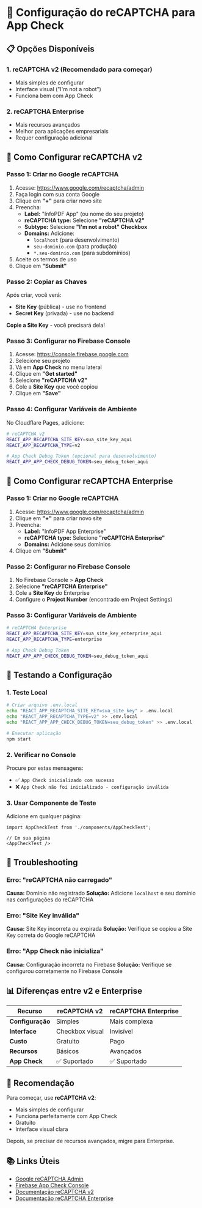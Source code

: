# 🔐 Configuração do reCAPTCHA para App Check

## 📋 **Opções Disponíveis**

### **1. reCAPTCHA v2 (Recomendado para começar)**
- Mais simples de configurar
- Interface visual ("I'm not a robot")
- Funciona bem com App Check

### **2. reCAPTCHA Enterprise**
- Mais recursos avançados
- Melhor para aplicações empresariais
- Requer configuração adicional

## 🚀 **Como Configurar reCAPTCHA v2**

### **Passo 1: Criar no Google reCAPTCHA**

1. Acesse: https://www.google.com/recaptcha/admin
2. Faça login com sua conta Google
3. Clique em **"+"** para criar novo site
4. Preencha:
   - **Label:** "InfoPDF App" (ou nome do seu projeto)
   - **reCAPTCHA type:** Selecione **"reCAPTCHA v2"**
   - **Subtype:** Selecione **"I'm not a robot" Checkbox**
   - **Domains:** Adicione:
     - `localhost` (para desenvolvimento)
     - `seu-dominio.com` (para produção)
     - `*.seu-dominio.com` (para subdomínios)
5. Aceite os termos de uso
6. Clique em **"Submit"**

### **Passo 2: Copiar as Chaves**

Após criar, você verá:
- **Site Key** (pública) - use no frontend
- **Secret Key** (privada) - use no backend

**Copie a Site Key** - você precisará dela!

### **Passo 3: Configurar no Firebase Console**

1. Acesse: https://console.firebase.google.com
2. Selecione seu projeto
3. Vá em **App Check** no menu lateral
4. Clique em **"Get started"**
5. Selecione **"reCAPTCHA v2"**
6. Cole a **Site Key** que você copiou
7. Clique em **"Save"**

### **Passo 4: Configurar Variáveis de Ambiente**

No Cloudflare Pages, adicione:

```bash
# reCAPTCHA v2
REACT_APP_RECAPTCHA_SITE_KEY=sua_site_key_aqui
REACT_APP_RECAPTCHA_TYPE=v2

# App Check Debug Token (opcional para desenvolvimento)
REACT_APP_APP_CHECK_DEBUG_TOKEN=seu_debug_token_aqui
```

## 🚀 **Como Configurar reCAPTCHA Enterprise**

### **Passo 1: Criar no Google reCAPTCHA**

1. Acesse: https://www.google.com/recaptcha/admin
2. Clique em **"+"** para criar novo site
3. Preencha:
   - **Label:** "InfoPDF App Enterprise"
   - **reCAPTCHA type:** Selecione **"reCAPTCHA Enterprise"**
   - **Domains:** Adicione seus domínios
4. Clique em **"Submit"**

### **Passo 2: Configurar no Firebase Console**

1. No Firebase Console > **App Check**
2. Selecione **"reCAPTCHA Enterprise"**
3. Cole a **Site Key** do Enterprise
4. Configure o **Project Number** (encontrado em Project Settings)

### **Passo 3: Configurar Variáveis de Ambiente**

```bash
# reCAPTCHA Enterprise
REACT_APP_RECAPTCHA_SITE_KEY=sua_site_key_enterprise_aqui
REACT_APP_RECAPTCHA_TYPE=enterprise

# App Check Debug Token
REACT_APP_APP_CHECK_DEBUG_TOKEN=seu_debug_token_aqui
```

## 🧪 **Testando a Configuração**

### **1. Teste Local**

```bash
# Criar arquivo .env.local
echo "REACT_APP_RECAPTCHA_SITE_KEY=sua_site_key" > .env.local
echo "REACT_APP_RECAPTCHA_TYPE=v2" >> .env.local
echo "REACT_APP_APP_CHECK_DEBUG_TOKEN=seu_debug_token" >> .env.local

# Executar aplicação
npm start
```

### **2. Verificar no Console**

Procure por estas mensagens:
- ✅ `App Check inicializado com sucesso`
- ❌ `App Check não foi inicializado - configuração inválida`

### **3. Usar Componente de Teste**

Adicione em qualquer página:

```tsx
import AppCheckTest from './components/AppCheckTest';

// Em sua página
<AppCheckTest />
```

## 🔧 **Troubleshooting**

### **Erro: "reCAPTCHA não carregado"**

**Causa:** Domínio não registrado
**Solução:** Adicione `localhost` e seu domínio nas configurações do reCAPTCHA

### **Erro: "Site Key inválida"**

**Causa:** Site Key incorreta ou expirada
**Solução:** Verifique se copiou a Site Key correta do Google reCAPTCHA

### **Erro: "App Check não inicializa"**

**Causa:** Configuração incorreta no Firebase
**Solução:** Verifique se configurou corretamente no Firebase Console

## 📊 **Diferenças entre v2 e Enterprise**

| Recurso | reCAPTCHA v2 | reCAPTCHA Enterprise |
|---------|--------------|---------------------|
| **Configuração** | Simples | Mais complexa |
| **Interface** | Checkbox visual | Invisível |
| **Custo** | Gratuito | Pago |
| **Recursos** | Básicos | Avançados |
| **App Check** | ✅ Suportado | ✅ Suportado |

## 🎯 **Recomendação**

Para começar, use **reCAPTCHA v2**:
- Mais simples de configurar
- Funciona perfeitamente com App Check
- Gratuito
- Interface visual clara

Depois, se precisar de recursos avançados, migre para Enterprise.

## 📚 **Links Úteis**

- [Google reCAPTCHA Admin](https://www.google.com/recaptcha/admin)
- [Firebase App Check Console](https://console.firebase.google.com)
- [Documentação reCAPTCHA v2](https://developers.google.com/recaptcha/docs/display)
- [Documentação reCAPTCHA Enterprise](https://cloud.google.com/recaptcha-enterprise/docs)

